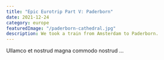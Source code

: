 ```yaml
---
title: "Epic Eurotrip Part V: Paderborn"
date: 2021-12-24
category: europe
featuredImage: "/paderborn-cathedral.jpg"
description: We took a train from Amsterdam to Paderborn.
---
```


Ullamco et nostrud magna commodo nostrud ...